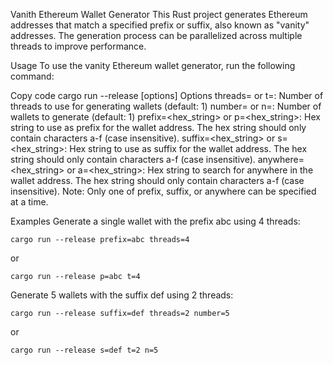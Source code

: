 Vanith Ethereum Wallet Generator
This Rust project generates Ethereum addresses that match a specified prefix or suffix, also known as "vanity" addresses. The generation process can be parallelized across multiple threads to improve performance.

Usage
To use the vanity Ethereum wallet generator, run the following command:

Copy code
cargo run --release [options]
Options
threads=<num> or t=<num>: Number of threads to use for generating wallets (default: 1)
number=<num> or n=<num>: Number of wallets to generate (default: 1)
prefix=<hex_string> or p=<hex_string>: Hex string to use as prefix for the wallet address. The hex string should only contain characters a-f (case insensitive).
suffix=<hex_string> or s=<hex_string>: Hex string to use as suffix for the wallet address. The hex string should only contain characters a-f (case insensitive).
anywhere=<hex_string> or a=<hex_string>: Hex string to search for anywhere in the wallet address. The hex string should only contain characters a-f (case insensitive).
Note: Only one of prefix, suffix, or anywhere can be specified at a time.

Examples
Generate a single wallet with the prefix abc using 4 threads:

~~~shell
cargo run --release prefix=abc threads=4
~~~

or

~~~shell
cargo run --release p=abc t=4
~~~

Generate 5 wallets with the suffix def using 2 threads:

~~~shell
cargo run --release suffix=def threads=2 number=5
~~~

or

~~~shell
cargo run --release s=def t=2 n=5
~~~
